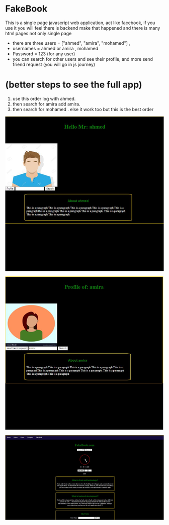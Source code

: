 # FakeBook
This is a single page javascript web application,  act like facebook, if you use it you will feel 
there is backend make that happened and there is many html pages not only single page

*  there are three users = ["ahmed", "amira", "mohamed"] , 
*  usernames = ahmed  or amira , mohamed
*  Password = 123 (for any user)
*  you can search for other users and see their profile, and more send friend request (you will go in js journey) 

# (better steps to see the full app)

1.  use this order log with ahmed.
2.  then search for amira add amira.
3. then search for mohamed . else it work too but this is the best order 

 ![app1](js.JPG)
 
 ![app2](js1.JPG)

 ![app2](screen.JPG)
